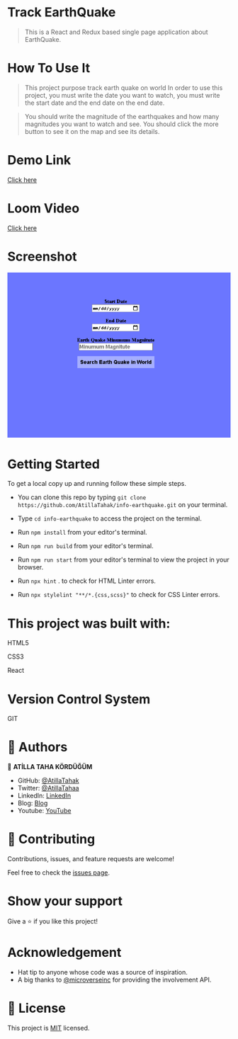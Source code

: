 # Track EarthQuake

> This is a React and Redux based single page application about EarthQuake.  
# How To Use It
> This project purpose track earth quake on world
> In order to use this project, you must write the date you want to watch, you must write the start date and the end date on the end date.

> You should write the magnitude of the earthquakes and how many magnitudes you want to watch and see. You should click the more button to see it on the map and see its details. 

# Demo Link
[Click here](https://epic-benz-1e003c.netlify.app)
# Loom Video
[Click here](https://www.loom.com/share/7989bc3a0ddb4740b5f0f01e8c072c7a)


# Screenshot

![Image of the desktop view](screenshot.png)

# Getting Started

To get a local copy up and running follow these simple steps.

- You can clone this repo by typing `git clone https://github.com/AtillaTahak/info-earthquake.git` on your terminal.

- Type `cd info-earthquake` to access the project on the terminal.
  
- Run `npm install` from your editor's terminal.

- Run `npm run build` from your editor's terminal.

- Run `npm run start` from your editor's terminal to view the project in your browser.

- Run `npx hint` . to check for HTML Linter errors.

- Run `npx stylelint "**/*.{css,scss}"` to check for CSS Linter errors.


# This project was built with:

HTML5

CSS3

React


# Version Control System

GIT


# 👤 Authors


👤 **ATİLLA TAHA KÖRDÜĞÜM**

- GitHub: [@AtillaTahak](https://github.com/AtillaTahak)
- Twitter: [@AtillaTahaa](https://twitter.com/AtillaTahaa)
- LinkedIn: [LinkedIn](https://www.linkedin.com/in/atilla-taha-kördüğüm-a93702186/)
- Blog: [Blog](atillataha.blogspot.com)
- Youtube: [YouTube](https://www.youtube.com/channel/UCmoD0x4Z9vdG2PCsI5p8FYg)


# 🤝 Contributing

Contributions, issues, and feature requests are welcome!

Feel free to check the [issues page](https://github.com/AtillaTahak/space-travelers/issues).

# Show your support

Give a ⭐️ if you like this project!

# Acknowledgement
- Hat tip to anyone whose code was a source of inspiration.
- A big thanks to [@microverseinc](https://github.com/microverseinc) for providing the involvement API.

# 📝 License

This project is [MIT](./MIT.md) licensed.
